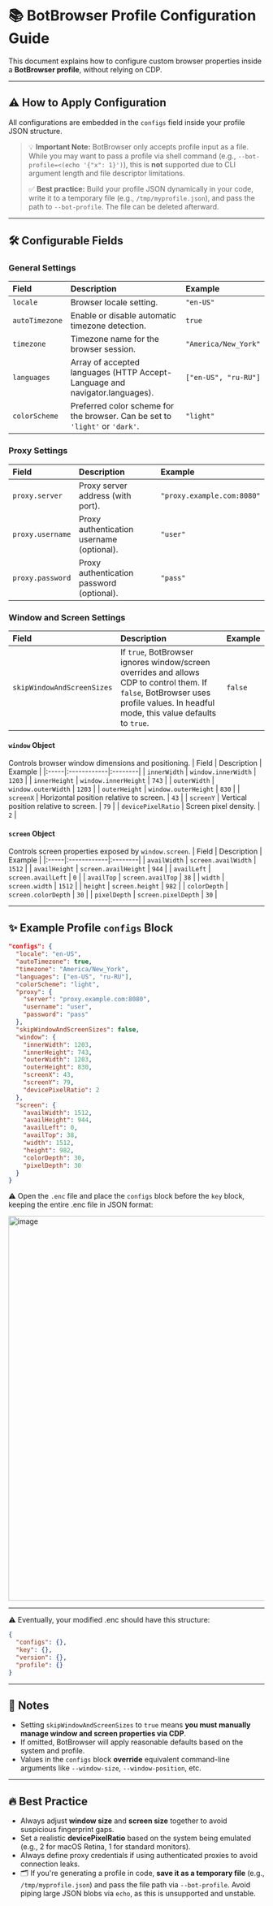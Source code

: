 # 📚 BotBrowser Profile Configuration Guide

This document explains how to configure custom browser properties inside a **BotBrowser profile**, without relying on CDP.

---

## ⚠️ How to Apply Configuration

All configurations are embedded in the `configs` field inside your profile JSON structure.

> 💡 **Important Note:** BotBrowser only accepts profile input as a file. While you may want to pass a profile via shell command (e.g., `--bot-profile=<(echo '{"x": 1}')`), this is **not** supported due to CLI argument length and file descriptor limitations.
>
> ✅ **Best practice:** Build your profile JSON dynamically in your code, write it to a temporary file (e.g., `/tmp/myprofile.json`), and pass the path to `--bot-profile`. The file can be deleted afterward.


---

## 🛠️ Configurable Fields

### General Settings
| Field | Description | Example |
|:-----|:------------|:--------|
| `locale` | Browser locale setting. | `"en-US"` |
| `autoTimezone` | Enable or disable automatic timezone detection. | `true` |
| `timezone` | Timezone name for the browser session. | `"America/New_York"` |
| `languages` | Array of accepted languages (HTTP Accept-Language and navigator.languages). | `["en-US", "ru-RU"]` |
| `colorScheme` | Preferred color scheme for the browser. Can be set to `'light'` or `'dark'`. | `"light"` |


### Proxy Settings
| Field | Description | Example |
|:-----|:------------|:--------|
| `proxy.server` | Proxy server address (with port). | `"proxy.example.com:8080"` |
| `proxy.username` | Proxy authentication username (optional). | `"user"` |
| `proxy.password` | Proxy authentication password (optional). | `"pass"` |

### Window and Screen Settings
| Field | Description | Example |
|:-----|:------------|:--------|
| `skipWindowAndScreenSizes` | If `true`, BotBrowser ignores window/screen overrides and allows CDP to control them. If `false`, BotBrowser uses profile values. In headful mode, this value defaults to `true`. | `false` |

#### `window` Object
Controls browser window dimensions and positioning.
| Field | Description | Example |
|:-----|:------------|:--------|
| `innerWidth` | `window.innerWidth` | `1203` |
| `innerHeight` | `window.innerHeight` | `743` |
| `outerWidth` | `window.outerWidth` | `1203` |
| `outerHeight` | `window.outerHeight` | `830` |
| `screenX` | Horizontal position relative to screen. | `43` |
| `screenY` | Vertical position relative to screen. | `79` |
| `devicePixelRatio` | Screen pixel density. | `2` |

#### `screen` Object
Controls screen properties exposed by `window.screen`.
| Field | Description | Example |
|:-----|:------------|:--------|
| `availWidth` | `screen.availWidth` | `1512` |
| `availHeight` | `screen.availHeight` | `944` |
| `availLeft` | `screen.availLeft` | `0` |
| `availTop` | `screen.availTop` | `38` |
| `width` | `screen.width` | `1512` |
| `height` | `screen.height` | `982` |
| `colorDepth` | `screen.colorDepth` | `30` |
| `pixelDepth` | `screen.pixelDepth` | `30` |

---

## ✨ Example Profile `configs` Block

```json
"configs": {
  "locale": "en-US",
  "autoTimezone": true,
  "timezone": "America/New_York",
  "languages": ["en-US", "ru-RU"],
  "colorScheme": "light",
  "proxy": {
    "server": "proxy.example.com:8080",
    "username": "user",
    "password": "pass"
  },
  "skipWindowAndScreenSizes": false,
  "window": {
    "innerWidth": 1203,
    "innerHeight": 743,
    "outerWidth": 1203,
    "outerHeight": 830,
    "screenX": 43,
    "screenY": 79,
    "devicePixelRatio": 2
  },
  "screen": {
    "availWidth": 1512,
    "availHeight": 944,
    "availLeft": 0,
    "availTop": 38,
    "width": 1512,
    "height": 982,
    "colorDepth": 30,
    "pixelDepth": 30
  }
}
```

⚠️ Open the `.enc` file and place the `configs` block before the `key` block, keeping the entire .enc file in JSON format:

<img width="758" alt="image" src="https://github.com/user-attachments/assets/e34b1557-d7cd-4257-b709-b76ec1b0409b" />

---

⚠️ Eventually, your modified .enc should have this structure:

```json
{
  "configs": {},
  "key": {},
  "version": {},
  "profile": {}
}
```



---

## 📌 Notes
- Setting `skipWindowAndScreenSizes` to `true` means **you must manually manage window and screen properties via CDP**.
- If omitted, BotBrowser will apply reasonable defaults based on the system and profile.
- Values in the `configs` block **override** equivalent command-line arguments like `--window-size`, `--window-position`, etc.

---

## 🔥 Best Practice
- Always adjust **window size** and **screen size** together to avoid suspicious fingerprint gaps.
- Set a realistic **devicePixelRatio** based on the system being emulated (e.g., 2 for macOS Retina, 1 for standard monitors).
- Always define proxy credentials if using authenticated proxies to avoid connection leaks.
- 🗂️ If you're generating a profile in code, **save it as a temporary file** (e.g., `/tmp/myprofile.json`) and pass the file path via `--bot-profile`. Avoid piping large JSON blobs via `echo`, as this is unsupported and unstable.
